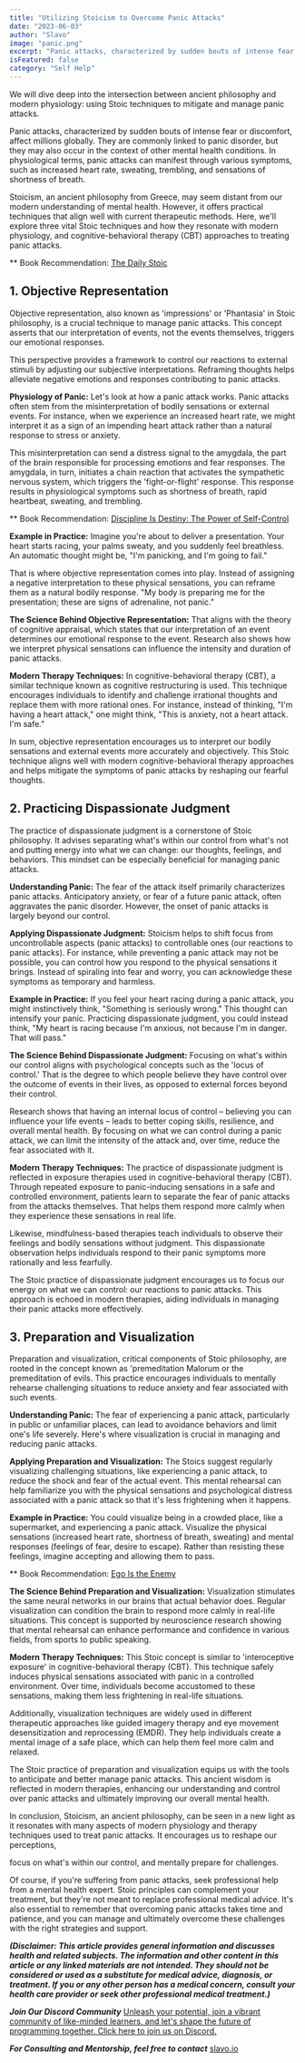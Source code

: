 ```yaml
---
title: "Utilizing Stoicism to Overcome Panic Attacks"
date: "2023-06-03"
author: "Slavo"
image: "panic.png"
excerpt: "Panic attacks, characterized by sudden bouts of intense fear or discomfort, affect millions globally..."
isFeatured: false
category: "Self Help"
---
```


We will dive deep into the intersection between ancient philosophy and modern physiology: using Stoic techniques to mitigate and manage panic attacks.

Panic attacks, characterized by sudden bouts of intense fear or discomfort, affect millions globally. They are commonly linked to panic disorder, but they may also occur in the context of other mental health conditions. In physiological terms, panic attacks can manifest through various symptoms, such as increased heart rate, sweating, trembling, and sensations of shortness of breath.

Stoicism, an ancient philosophy from Greece, may seem distant from our modern understanding of mental health. However, it offers practical techniques that align well with current therapeutic methods. Here, we'll explore three vital Stoic techniques and how they resonate with modern physiology, and cognitive-behavioral therapy (CBT) approaches to treating panic attacks.

\*\* Book Recommendation: [The Daily Stoic](https://amzn.to/3OOYLnh)

## 1. **Objective Representation**

Objective representation, also known as 'impressions' or 'Phantasia' in Stoic philosophy, is a crucial technique to manage panic attacks. This concept asserts that our interpretation of events, not the events themselves, triggers our emotional responses.

This perspective provides a framework to control our reactions to external stimuli by adjusting our subjective interpretations. Reframing thoughts helps alleviate negative emotions and responses contributing to panic attacks.

**Physiology of Panic:**
Let's look at how a panic attack works. Panic attacks often stem from the misinterpretation of bodily sensations or external events. For instance, when we experience an increased heart rate, we might interpret it as a sign of an impending heart attack rather than a natural response to stress or anxiety.

This misinterpretation can send a distress signal to the amygdala, the part of the brain responsible for processing emotions and fear responses. The amygdala, in turn, initiates a chain reaction that activates the sympathetic nervous system, which triggers the 'fight-or-flight' response. This response results in physiological symptoms such as shortness of breath, rapid heartbeat, sweating, and trembling.

\*\* Book Recommendation: [Discipline Is Destiny: The Power of Self-Control](https://amzn.to/3N9iw7V)

**Example in Practice:**
Imagine you're about to deliver a presentation. Your heart starts racing, your palms sweaty, and you suddenly feel breathless. An automatic thought might be, "I'm panicking, and I'm going to fail."

That is where objective representation comes into play. Instead of assigning a negative interpretation to these physical sensations, you can reframe them as a natural bodily response. "My body is preparing me for the presentation; these are signs of adrenaline, not panic."

**The Science Behind Objective Representation:**
That aligns with the theory of cognitive appraisal, which states that our interpretation of an event determines our emotional response to the event. Research also shows how we interpret physical sensations can influence the intensity and duration of panic attacks.

**Modern Therapy Techniques:**
In cognitive-behavioral therapy (CBT), a similar technique known as cognitive restructuring is used. This technique encourages individuals to identify and challenge irrational thoughts and replace them with more rational ones. For instance, instead of thinking, "I'm having a heart attack," one might think, "This is anxiety, not a heart attack. I'm safe."

In sum, objective representation encourages us to interpret our bodily sensations and external events more accurately and objectively. This Stoic technique aligns well with modern cognitive-behavioral therapy approaches and helps mitigate the symptoms of panic attacks by reshaping our fearful thoughts.

## 2. **Practicing Dispassionate Judgment**

The practice of dispassionate judgment is a cornerstone of Stoic philosophy. It advises separating what's within our control from what's not and putting energy into what we can change: our thoughts, feelings, and behaviors. This mindset can be especially beneficial for managing panic attacks.

**Understanding Panic:**
The fear of the attack itself primarily characterizes panic attacks. Anticipatory anxiety, or fear of a future panic attack, often aggravates the panic disorder. However, the onset of panic attacks is largely beyond our control.

**Applying Dispassionate Judgment:**
Stoicism helps to shift focus from uncontrollable aspects (panic attacks) to controllable ones (our reactions to panic attacks). For instance, while preventing a panic attack may not be possible, you can control how you respond to the physical sensations it brings. Instead of spiraling into fear and worry, you can acknowledge these symptoms as temporary and harmless.

**Example in Practice:**
If you feel your heart racing during a panic attack, you might instinctively think, "Something is seriously wrong." This thought can intensify your panic. Practicing dispassionate judgment, you could instead think, "My heart is racing because I'm anxious, not because I'm in danger. That will pass."

**The Science Behind Dispassionate Judgment:**
Focusing on what's within our control aligns with psychological concepts such as the 'locus of control.' That is the degree to which people believe they have control over the outcome of events in their lives, as opposed to external forces beyond their control.

Research shows that having an internal locus of control – believing you can influence your life events – leads to better coping skills, resilience, and overall mental health. By focusing on what we can control during a panic attack, we can limit the intensity of the attack and, over time, reduce the fear associated with it.

**Modern Therapy Techniques:**
The practice of dispassionate judgment is reflected in exposure therapies used in cognitive-behavioral therapy (CBT). Through repeated exposure to panic-inducing sensations in a safe and controlled environment, patients learn to separate the fear of panic attacks from the attacks themselves. That helps them respond more calmly when they experience these sensations in real life.

Likewise, mindfulness-based therapies teach individuals to observe their feelings and bodily sensations without judgment. This dispassionate observation helps individuals respond to their panic symptoms more rationally and less fearfully.

The Stoic practice of dispassionate judgment encourages us to focus our energy on what we can control: our reactions to panic attacks. This approach is echoed in modern therapies, aiding individuals in managing their panic attacks more effectively.

## 3. **Preparation and Visualization**

Preparation and visualization, critical components of Stoic philosophy, are rooted in the concept known as 'premeditation Malorum or the premeditation of evils. This practice encourages individuals to mentally rehearse challenging situations to reduce anxiety and fear associated with such events.

**Understanding Panic:**
The fear of experiencing a panic attack, particularly in public or unfamiliar places, can lead to avoidance behaviors and limit one's life severely. Here's where visualization is crucial in managing and reducing panic attacks.

**Applying Preparation and Visualization:**
The Stoics suggest regularly visualizing challenging situations, like experiencing a panic attack, to reduce the shock and fear of the actual event. This mental rehearsal can help familiarize you with the physical sensations and psychological distress associated with a panic attack so that it's less frightening when it happens.

**Example in Practice:**
You could visualize being in a crowded place, like a supermarket, and experiencing a panic attack. Visualize the physical sensations (increased heart rate, shortness of breath, sweating) and mental responses (feelings of fear, desire to escape). Rather than resisting these feelings, imagine accepting and allowing them to pass.

\*\* Book Recommendation: [Ego Is the Enemy](https://amzn.to/45IoeF2)

**The Science Behind Preparation and Visualization:**
Visualization stimulates the same neural networks in our brains that actual behavior does. Regular visualization can condition the brain to respond more calmly in real-life situations. This concept is supported by neuroscience research showing that mental rehearsal can enhance performance and confidence in various fields, from sports to public speaking.

**Modern Therapy Techniques:**
This Stoic concept is similar to 'interoceptive exposure' in cognitive-behavioral therapy (CBT). This technique safely induces physical sensations associated with panic in a controlled environment. Over time, individuals become accustomed to these sensations, making them less frightening in real-life situations.

Additionally, visualization techniques are widely used in different therapeutic approaches like guided imagery therapy and eye movement desensitization and reprocessing (EMDR). They help individuals create a mental image of a safe place, which can help them feel more calm and relaxed.

The Stoic practice of preparation and visualization equips us with the tools to anticipate and better manage panic attacks. This ancient wisdom is reflected in modern therapies, enhancing our understanding and control over panic attacks and ultimately improving our overall mental health.

In conclusion, Stoicism, an ancient philosophy, can be seen in a new light as it resonates with many aspects of modern physiology and therapy techniques used to treat panic attacks. It encourages us to reshape our perceptions,

focus on what's within our control, and mentally prepare for challenges.

Of course, if you're suffering from panic attacks, seek professional help from a mental health expert. Stoic principles can complement your treatment, but they're not meant to replace professional medical advice. It's also essential to remember that overcoming panic attacks takes time and patience, and you can manage and ultimately overcome these challenges with the right strategies and support.

**_(Disclaimer: This article provides general information and discusses health and related subjects. The information and other content in this article or any linked materials are not intended. They should not be considered or used as a substitute for medical advice, diagnosis, or treatment. If you or any other person has a medical concern, consult your health care provider or seek other professional medical treatment.)_**

**_Join Our Discord Community_** [Unleash your potential, join a vibrant community of like-minded learners, and let's shape the future of programming together. Click here to join us on Discord.](https://discord.gg/9zvxqj4w)

**_For Consulting and Mentorship, feel free to contact_** [slavo.io](/contact)
